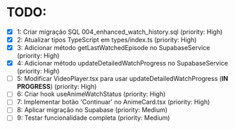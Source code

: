 # TODO:

- [x] 1: Criar migração SQL 004_enhanced_watch_history.sql (priority: High)
- [x] 2: Atualizar tipos TypeScript em types/index.ts (priority: High)
- [x] 3: Adicionar método getLastWatchedEpisode no SupabaseService (priority: High)
- [x] 4: Adicionar método updateDetailedWatchProgress no SupabaseService (priority: High)
- [ ] 5: Modificar VideoPlayer.tsx para usar updateDetailedWatchProgress (**IN PROGRESS**) (priority: High)
- [ ] 6: Criar hook useAnimeWatchStatus (priority: High)
- [ ] 7: Implementar botão 'Continuar' no AnimeCard.tsx (priority: High)
- [ ] 8: Aplicar migração no Supabase (priority: Medium)
- [ ] 9: Testar funcionalidade completa (priority: Medium)
